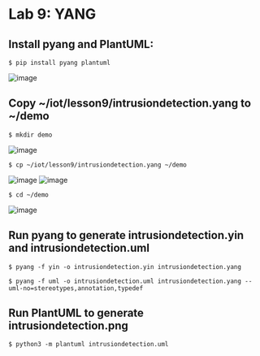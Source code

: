 # Lab 9: YANG

## Install pyang and PlantUML:
```
$ pip install pyang plantuml
```
![image](https://user-images.githubusercontent.com/94701716/235489513-e50f8ae5-7cb0-4d2a-bb88-9d762b73d681.png)

## Copy ~/iot/lesson9/intrusiondetection.yang to ~/demo
```
$ mkdir demo
```
![image](https://user-images.githubusercontent.com/94701716/235511256-983578e3-069a-4122-ba01-f4945a4861a2.png)

```
$ cp ~/iot/lesson9/intrusiondetection.yang ~/demo
```
![image](https://user-images.githubusercontent.com/94701716/235516519-eb743568-719b-4d8b-b84a-19afc3c3517d.png)
![image](https://user-images.githubusercontent.com/94701716/235516565-f34adeaf-e20d-4e4a-b9c0-32d7df438f84.png)

```
$ cd ~/demo
```
![image](https://user-images.githubusercontent.com/94701716/235516738-18cb48a0-eba9-4fc6-b5c7-81ef405c22ce.png)

## Run pyang to generate intrusiondetection.yin and intrusiondetection.uml
```
$ pyang -f yin -o intrusiondetection.yin intrusiondetection.yang
```

```
$ pyang -f uml -o intrusiondetection.uml intrusiondetection.yang --uml-no=stereotypes,annotation,typedef
```

## Run PlantUML to generate intrusiondetection.png
```
$ python3 -m plantuml intrusiondetection.uml
```
